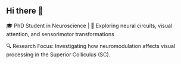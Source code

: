 ## Hi there 👋

🎓 PhD Student in Neuroscience | 🧠 Exploring neural circuits, visual attention, and sensorimotor transformations

🔍 Research Focus: 
Investigating how neuromodulation affects visual processing in the Superior Colliculus (SC).
